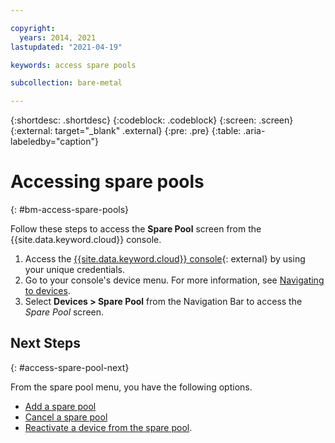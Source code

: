 ```yaml
---

copyright:
  years: 2014, 2021
lastupdated: "2021-04-19"

keywords: access spare pools

subcollection: bare-metal

---
```


{:shortdesc: .shortdesc}
{:codeblock: .codeblock}
{:screen: .screen}
{:external: target="_blank" .external} 
{:pre: .pre}
{:table: .aria-labeledby="caption"}


# Accessing spare pools
{: #bm-access-spare-pools}

Follow these steps to access the **Spare Pool** screen from the {{site.data.keyword.cloud}} console.

1. Access the [{{site.data.keyword.cloud}} console](https://cloud.ibm.com){: external} by using your unique credentials.
2. Go to your console's device menu. For more information, see [Navigating to devices](/docs/bare-metal?topic=virtual-servers-navigating-devices).
3. Select **Devices > Spare Pool** from the Navigation Bar to access the *Spare Pool* screen.

## Next Steps
{: #access-spare-pool-next}

From the spare pool menu, you have the following options.
 
* [Add a spare pool](/docs/bare-metal?topic=bare-metal-adding-spare-pools) 
* [Cancel a spare pool](/docs/bare-metal?topic=bare-metal-cancel-spare-pools) 
* [Reactivate a device from the spare pool](/docs/bare-metal?topic=bare-metal-bm-reactivating-spare-pools).
